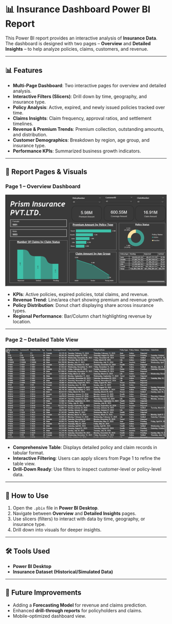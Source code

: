 # 📊 Insurance Dashboard Power BI Report

This Power BI report provides an interactive analysis of **Insurance Data**.  
The dashboard is designed with two pages – **Overview** and **Detailed Insights** – to help analyze policies, claims, customers, and revenue.  

---

## 📊 Features

- **Multi-Page Dashboard**: Two interactive pages for overview and detailed analysis.  
- **Interactive Filters (Slicers)**: Drill down by time, geography, and insurance type.  
- **Policy Analysis**: Active, expired, and newly issued policies tracked over time.  
- **Claims Insights**: Claim frequency, approval ratios, and settlement timelines.  
- **Revenue & Premium Trends**: Premium collection, outstanding amounts, and distribution.  
- **Customer Demographics**: Breakdown by region, age group, and insurance type.  
- **Performance KPIs**: Summarized business growth indicators.  

---

## 📑 Report Pages & Visuals

### **Page 1 – Overview Dashboard**
![Overview](images/page1.png)  
- **KPIs**: Active policies, expired policies, total claims, and revenue.  
- **Revenue Trend**: Line/area chart showing premium and revenue growth.  
- **Policy Distribution**: Donut chart displaying share across insurance types.  
- **Regional Performance**: Bar/Column chart highlighting revenue by location.  

---

### **Page 2 – Detailed Table View**
![Table View](images/page2.png)  
- **Comprehensive Table**: Displays detailed policy and claim records in tabular format.  
- **Interactive Filtering**: Users can apply slicers from Page 1 to refine the table view.  
- **Drill-Down Ready**: Use filters to inspect customer-level or policy-level data.  

---

## 🚀 How to Use
1. Open the `.pbix` file in **Power BI Desktop**.  
2. Navigate between **Overview** and **Detailed Insights** pages.  
3. Use slicers (filters) to interact with data by time, geography, or insurance type.  
4. Drill down into visuals for deeper insights.  

---

## 🛠️ Tools Used
- **Power BI Desktop**  
- **Insurance Dataset (Historical/Simulated Data)**  

---

## 📌 Future Improvements
- Adding a **Forecasting Model** for revenue and claims prediction.  
- Enhanced **drill-through reports** for policyholders and claims.   
- Mobile-optimized dashboard view.  
